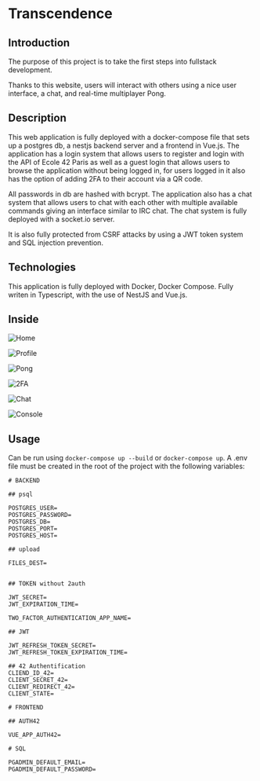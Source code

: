 # Transcendence

## Introduction
The purpose of this project is to take the first steps into fullstack development.

Thanks to this website, users will interact with others using a nice user
interface, a chat, and real-time multiplayer Pong.

## Description
This web application is fully deployed with a docker-compose file that sets up a postgres db, a nestjs backend server and a frontend in Vue.js.
The application has a login system that allows users to register and login with the API of Ecole 42 Paris as well as a guest login that allows users to browse the application without being logged in, for users logged in it also has the option of adding 2FA to their account via a QR code.

All passwords in db are hashed with bcrypt. The application also has a chat system that allows users to chat with each other with multiple available commands giving an interface similar to IRC chat. The chat system is fully deployed with a socket.io server.

It is also fully protected from CSRF attacks by using a JWT token system and SQL injection prevention.

## Technologies
This application is fully deployed with Docker, Docker Compose.
Fully writen in Typescript, with the use of NestJS and Vue.js.

## Inside

![Home](../../../../Screenshot%202022-08-14%20at%2016.34.23.png)

![Profile](../../../../Screenshot%202022-08-14%20at%2016.34.44.png)

![Pong](../../../../Screenshot%202022-08-14%20at%2016.36.39.png)

![2FA](../../../../Screenshot%202022-08-14%20at%2016.38.12.png)

![Chat](../../../../Screenshot%202022-08-14%20at%2016.55.25.png)

![Console](../../../../Screenshot%202022-08-14%20at%2016.38.58.png)

## Usage

Can be run using `docker-compose up --build` or `docker-compose up`.
A .env file must be created in the root of the project with the following variables:

```
# BACKEND

## psql

POSTGRES_USER=
POSTGRES_PASSWORD=
POSTGRES_DB=
POSTGRES_PORT=
POSTGRES_HOST=

## upload

FILES_DEST=


## TOKEN without 2auth

JWT_SECRET=
JWT_EXPIRATION_TIME=

TWO_FACTOR_AUTHENTICATION_APP_NAME=

## JWT

JWT_REFRESH_TOKEN_SECRET=
JWT_REFRESH_TOKEN_EXPIRATION_TIME=

## 42 Authentification
CLIEND_ID_42=
CLIENT_SECRET_42=
CLIENT_REDIRECT_42=
CLIENT_STATE=

# FRONTEND

## AUTH42

VUE_APP_AUTH42=

# SQL

PGADMIN_DEFAULT_EMAIL=
PGADMIN_DEFAULT_PASSWORD=
```

